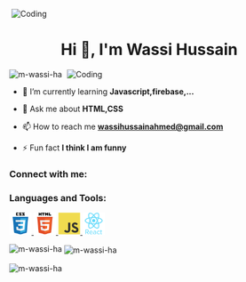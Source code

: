 <img align="right" alt="Coding" width="500" src="https://1.bp.blogspot.com/-7A4WynwLsMw/XbBpCXG8fHI/AAAAAAAAMt4/uOa1bpLskYgrwGbllhSu2SDj_Mig8SXJQCLcBGAsYHQ/s1600/2000_600px.gif"><br>

<h1 align="center">Hi 👋, I'm Wassi Hussain</h1>

<img align="right" alt="Coding" width="400" src="https://cdn.dribbble.com/users/1162077/screenshots/3848914/programmer.gif">
<p align="left"> <img src="https://komarev.com/ghpvc/?username=m-wassi-ha&label=Profile%20views&color=0e75b6&style=flat" alt="m-wassi-ha" /> </p>



- 🌱 I’m currently learning **Javascript,firebase,...**

- 💬 Ask me about **HTML,CSS**

- 📫 How to reach me **wassihussainahmed@gmail.com**

- ⚡ Fun fact **I think I am funny**

<h3 align="left">Connect with me:</h3>
<p align="left">
</p>

<h3 align="left">Languages and Tools:</h3>
<p align="left"> <a href="https://www.w3schools.com/css/" target="_blank" rel="noreferrer"> <img src="https://raw.githubusercontent.com/devicons/devicon/master/icons/css3/css3-original-wordmark.svg" alt="css3" width="40" height="40"/> </a> <a href="https://www.w3.org/html/" target="_blank" rel="noreferrer"> <img src="https://raw.githubusercontent.com/devicons/devicon/master/icons/html5/html5-original-wordmark.svg" alt="html5" width="40" height="40"/> </a> <a href="https://developer.mozilla.org/en-US/docs/Web/JavaScript" target="_blank" rel="noreferrer"> <img src="https://raw.githubusercontent.com/devicons/devicon/master/icons/javascript/javascript-original.svg" alt="javascript" width="40" height="40"/> </a> <a href="https://reactjs.org/" target="_blank" rel="noreferrer"> <img src="https://raw.githubusercontent.com/devicons/devicon/master/icons/react/react-original-wordmark.svg" alt="react" width="40" height="40"/> </a> </p>

<p><img align="left" src="https://github-readme-stats.vercel.app/api/top-langs?username=m-wassi-ha&show_icons=true&locale=en&layout=compact" alt="m-wassi-ha" /></p>

<p>&nbsp;<img align="center" src="https://github-readme-stats.vercel.app/api?username=m-wassi-ha&show_icons=true&locale=en" alt="m-wassi-ha" /></p>

<p><img align="center" src="https://github-readme-streak-stats.herokuapp.com/?user=m-wassi-ha&" alt="m-wassi-ha" /></p>

